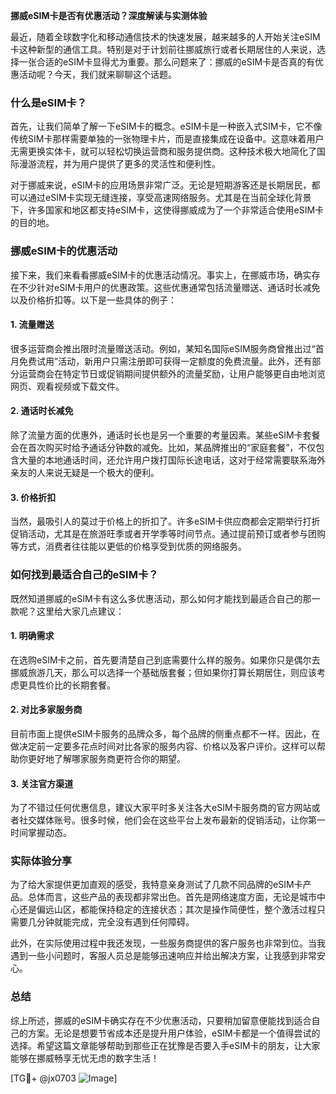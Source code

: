 **挪威eSIM卡是否有优惠活动？深度解读与实测体验**

最近，随着全球数字化和移动通信技术的快速发展，越来越多的人开始关注eSIM卡这种新型的通信工具。特别是对于计划前往挪威旅行或者长期居住的人来说，选择一张合适的eSIM卡显得尤为重要。那么问题来了：挪威的eSIM卡是否真的有优惠活动呢？今天，我们就来聊聊这个话题。

### 什么是eSIM卡？

首先，让我们简单了解一下eSIM卡的概念。eSIM卡是一种嵌入式SIM卡，它不像传统SIM卡那样需要单独的一张物理卡片，而是直接集成在设备中。这意味着用户无需更换实体卡，就可以轻松切换运营商和服务提供商。这种技术极大地简化了国际漫游流程，并为用户提供了更多的灵活性和便利性。

对于挪威来说，eSIM卡的应用场景非常广泛。无论是短期游客还是长期居民，都可以通过eSIM卡实现无缝连接，享受高速网络服务。尤其是在当前全球化背景下，许多国家和地区都支持eSIM卡，这使得挪威成为了一个非常适合使用eSIM卡的目的地。

### 挪威eSIM卡的优惠活动

接下来，我们来看看挪威eSIM卡的优惠活动情况。事实上，在挪威市场，确实存在不少针对eSIM卡用户的优惠政策。这些优惠通常包括流量赠送、通话时长减免以及价格折扣等。以下是一些具体的例子：

#### 1. 流量赠送
很多运营商会推出限时流量赠送活动。例如，某知名国际eSIM服务商曾推出过“首月免费试用”活动，新用户只需注册即可获得一定额度的免费流量。此外，还有部分运营商会在特定节日或促销期间提供额外的流量奖励，让用户能够更自由地浏览网页、观看视频或下载文件。

#### 2. 通话时长减免
除了流量方面的优惠外，通话时长也是另一个重要的考量因素。某些eSIM卡套餐会在首次购买时给予通话分钟数的减免。比如，某品牌推出的“家庭套餐”，不仅包含大量的本地通话时间，还允许用户拨打国际长途电话，这对于经常需要联系海外亲友的人来说无疑是一个极大的便利。

#### 3. 价格折扣
当然，最吸引人的莫过于价格上的折扣了。许多eSIM卡供应商都会定期举行打折促销活动，尤其是在旅游旺季或者开学季等时间节点。通过提前预订或者参与团购等方式，消费者往往能以更低的价格享受到优质的网络服务。

### 如何找到最适合自己的eSIM卡？

既然知道挪威的eSIM卡有这么多优惠活动，那么如何才能找到最适合自己的那一款呢？这里给大家几点建议：

#### 1. 明确需求
在选购eSIM卡之前，首先要清楚自己到底需要什么样的服务。如果你只是偶尔去挪威旅游几天，那么可以选择一个基础版套餐；但如果你打算长期居住，则应该考虑更具性价比的长期套餐。

#### 2. 对比多家服务商
目前市面上提供eSIM卡服务的品牌众多，每个品牌的侧重点都不一样。因此，在做决定前一定要多花点时间对比各家的服务内容、价格以及客户评价。这样可以帮助你更好地了解哪家服务商更符合你的期望。

#### 3. 关注官方渠道
为了不错过任何优惠信息，建议大家平时多关注各大eSIM卡服务商的官方网站或者社交媒体账号。很多时候，他们会在这些平台上发布最新的促销活动，让你第一时间掌握动态。

### 实际体验分享

为了给大家提供更加直观的感受，我特意亲身测试了几款不同品牌的eSIM卡产品。总体而言，这些产品的表现都非常出色。首先是网络速度方面，无论是城市中心还是偏远山区，都能保持稳定的连接状态；其次是操作简便性，整个激活过程只需要几分钟就能完成，完全没有遇到任何障碍。

此外，在实际使用过程中我还发现，一些服务商提供的客户服务也非常到位。当我遇到一些小问题时，客服人员总是能够迅速响应并给出解决方案，让我感到非常安心。

### 总结

综上所述，挪威的eSIM卡确实存在不少优惠活动，只要稍加留意便能找到适合自己的方案。无论是想要节省成本还是提升用户体验，eSIM卡都是一个值得尝试的选择。希望这篇文章能够帮助到那些正在犹豫是否要入手eSIM卡的朋友，让大家能够在挪威畅享无忧无虑的数字生活！

[TG💪+ @jx0703 ![Image](https://github.com/user-attachments/assets/dbca1d08-cadb-493c-b0ec-ad6f7a83f270)]